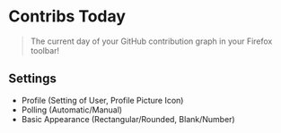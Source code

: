 # Contribs Today

> The current day of your GitHub contribution graph in your Firefox toolbar!

## Settings
* Profile (Setting of User, Profile Picture Icon)
* Polling (Automatic/Manual)
* Basic Appearance (Rectangular/Rounded, Blank/Number)
